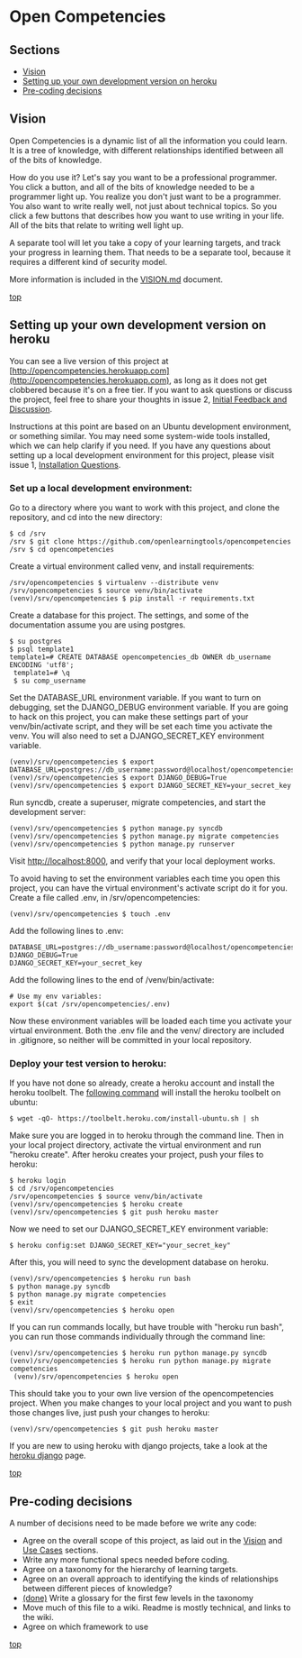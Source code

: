 <a name="top"></a>Open Competencies
===

Sections
---
- [Vision](#vision)
- [Setting up your own development version on heroku](#dev_setup)
- [Pre-coding decisions](#pre_coding_decisions)

<a name="vision"></a>Vision
-------
Open Competencies is a dynamic list of all the information you could learn.  It is a tree of knowledge, with different relationships identified between all of the bits of knowledge.

How do you use it?  Let's say you want to be a professional programmer.  You click a button, and all of the bits of knowledge needed to be a programmer light up.  You realize you don't just want to be a programmer.  You  also want to write really well, not just about technical topics.  So you click a few buttons that describes how you want to use writing in your life.  All of the bits that relate to writing well light up.

A separate tool will let you take a copy of your learning targets, and track your progress in learning them.  That needs to be a separate tool, because it requires a different kind of security model.

More information is included in the [VISION.md](https://github.com/openlearningtools/opencompetencies/blob/master/docs/VISION.md) document.

[top](#top)

<a name="dev_setup"></a>Setting up your own development version on heroku
---
You can see a live version of this project at [http://opencompetencies.herokuapp.com](http://opencompetencies.herokuapp.com), as long as it does not get clobbered because it's on a free tier.  If you want to ask questions or discuss the project, feel free to share your thoughts in issue 2, [Initial Feedback and Discussion](https://github.com/openlearningtools/opencompetencies/issues/2).

Instructions at this point are based on an Ubuntu development environment, or something similar. You may need some system-wide tools installed, which we can help clarify if you need. If you have any questions about setting up a local development environment for this project, please visit issue 1, [Installation Questions](https://github.com/openlearningtools/opencompetencies/issues/1).

### Set up a local development environment:
Go to a directory where you want to work with this project, and clone the repository, and cd into the new directory:

    $ cd /srv
    /srv $ git clone https://github.com/openlearningtools/opencompetencies
    /srv $ cd opencompetencies

Create a virtual environment called venv, and install requirements:

    /srv/opencompetencies $ virtualenv --distribute venv
    /srv/opencompetencies $ source venv/bin/activate
    (venv)/srv/opencompetencies $ pip install -r requirements.txt

Create a database for this project.  The settings, and some of the documentation assume you are using postgres.

    $ su postgres
    $ psql template1
    template1=# CREATE DATABASE opencompetencies_db OWNER db_username ENCODING 'utf8';
	 template1=# \q
	 $ su comp_username

Set the DATABASE_URL environment variable.  If you want to turn on debugging, set the DJANGO_DEBUG environment variable.  If you are going to hack on this project, you can make these settings part of your venv/bin/activate script, and they will be set each time you activate the venv. You will also need to set a DJANGO_SECRET_KEY environment variable.

    (venv)/srv/opencompetencies $ export DATABASE_URL=postgres://db_username:password@localhost/opencompetencies_db
    (venv)/srv/opencompetencies $ export DJANGO_DEBUG=True
    (venv)/srv/opencompetencies $ export DJANGO_SECRET_KEY=your_secret_key

Run syncdb, create a superuser, migrate competencies, and start the development server:

    (venv)/srv/opencompetencies $ python manage.py syncdb
    (venv)/srv/opencompetencies $ python manage.py migrate competencies
    (venv)/srv/opencompetencies $ python manage.py runserver

Visit [http://localhost:8000](http://localhost:8000), and verify that your local deployment works.

To avoid having to set the environment variables each time you open this project, you can have the virtual environment's activate script do it for you.  Create a file called .env, in /srv/opencompetencies:

    (venv)/srv/opencompetencies $ touch .env

Add the following lines to .env:

    DATABASE_URL=postgres://db_username:password@localhost/opencompetencies_db
    DJANGO_DEBUG=True
    DJANGO_SECRET_KEY=your_secret_key

Add the following lines to the end of /venv/bin/activate:

    # Use my env variables:
    export $(cat /srv/opencompetencies/.env)

Now these environment variables will be loaded each time you activate your virtual environment.  Both the .env file and the venv/ directory are included in .gitignore, so neither will be committed in your local repository.

### Deploy your test version to heroku:
If you have not done so already, create a heroku account and install the heroku toolbelt. The [following command](https://toolbelt.heroku.com/) will install the heroku toolbelt on ubuntu:

    $ wget -qO- https://toolbelt.heroku.com/install-ubuntu.sh | sh

Make sure you are logged in to heroku through the command line.  Then in your local project directory, activate the virtual environment and run "heroku create". After heroku creates your project, push your files to heroku:

    $ heroku login
    $ cd /srv/opencompetencies
    /srv/opencompetencies $ source venv/bin/activate
    (venv)/srv/opencompetencies $ heroku create
    (venv)/srv/opencompetencies $ git push heroku master

Now we need to set our DJANGO_SECRET_KEY environment variable:

    $ heroku config:set DJANGO_SECRET_KEY="your_secret_key"

After this, you will need to sync the development database on heroku.

    (venv)/srv/opencompetencies $ heroku run bash
    $ python manage.py syncdb
    $ python manage.py migrate competencies
    $ exit
    (venv)/srv/opencompetencies $ heroku open

If you can run commands locally, but have trouble with "heroku run bash", you can run those commands individually through the command line:

    (venv)/srv/opencompetencies $ heroku run python manage.py syncdb
    (venv)/srv/opencompetencies $ heroku run python manage.py migrate competencies
	 (venv)/srv/opencompetencies $ heroku open

This should take you to your own live version of the opencompetencies project. When you make changes to your local project and you want to push those changes live, just push your changes to heroku:

    (venv)/srv/opencompetencies $ git push heroku master

If you are new to using heroku with django projects, take a look at the [heroku django](https://devcenter.heroku.com/articles/django) page.

[top](#top)

<a name="pre_coding_decisions"></a>Pre-coding decisions
---
A number of decisions need to be made before we write any code:
- Agree on the overall scope of this project, as laid out in the [Vision](#vision) and [Use Cases](#use_cases) sections.
- Write any more functional specs needed before coding.
- Agree on a taxonomy for the hierarchy of learning targets.
- Agree on an overall approach to identifying the kinds of relationships between different pieces of knowledge?
- [(done)](https://github.com/openlearningtools/opencompetencies/blob/master/docs/GLOSSARY.md) Write a glossary for the first few levels in the taxonomy
- Move much of this file to a wiki. Readme is mostly technical, and links to the wiki.
- Agree on which framework to use

[top](#top)
